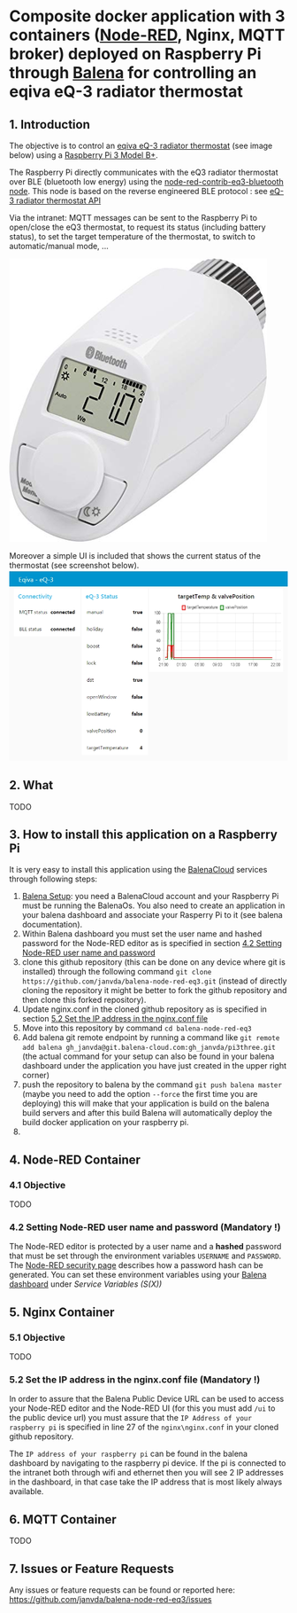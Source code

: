 # Composite docker application with 3 containers ([Node-RED](https://nodered.org/), Nginx, MQTT broker) deployed on Raspberry Pi through [Balena](https://www.balena.io) for controlling an eqiva eQ-3 radiator thermostat 
## 1. Introduction
The objective is to control an [eqiva eQ-3 radiator thermostat](https://www.eq-3.com/products/eqiva/bluetooth-smart-radiator-thermostat.html) (see image below) using a [Raspberry Pi 3 Model B+](https://www.raspberrypi.org/products/raspberry-pi-3-model-b-plus/).

The Raspberry Pi directly communicates with the eQ3 radiator thermostat over BLE (bluetooth low energy) using the [node-red-contrib-eq3-bluetooth node](https://github.com/alikh31/node-red-contrib-eq3-bluetooth).  This node is based on the reverse engineered BLE protocol : see [eQ-3 radiator thermostat API](https://github.com/Heckie75/eQ-3-radiator-thermostat/blob/master/eq-3-radiator-thermostat-api.md)

Via the intranet: MQTT messages can be sent to the Raspberry Pi to open/close the eQ3 thermostat, to request its status (including battery status), to set the target temperature of the thermostat, to switch to automatic/manual mode, ...

![eqiva eQ-3 bluetooth](./eqiva_eQ-3.jpg)

Moreover a simple UI is included that shows the current status of the thermostat (see screenshot below).
![simple UI to get current status](./eq3_nodered_dashboard_01.jpg)

## 2. What
TODO
## 3. How to install this application on a Raspberry Pi
It is very easy to install this application using the [BalenaCloud](https://www.balena.io/) services through following steps:
1. [Balena Setup](https://www.balena.io/): you need a BalenaCloud account and your Raspberry Pi must be running the BalenaOs.  You also need to create an application in your balena dashboard and associate your Rasperry Pi to it (see balena documentation).
2. Within Balena dashboard you must set the user name and hashed password for the Node-RED editor as is specified in section [4.2 Setting Node-RED user name and password](#42-setting-node-red-user-name-and-password-mandatory-)
3. clone this github repository (this can be done on any device where git is installed) through the following command `git clone https://github.com/janvda/balena-node-red-eq3.git` (instead of directly cloning the repository it might be better to fork the github repository and then clone this forked repository).
4. Update nginx.conf in the cloned github repository as is specified in section [5.2 Set the IP address in the nginx.conf file](#52-set-the-ip-address-in-the-nginxconf-file-mandatory-)
5. Move into this repository by command `cd balena-node-red-eq3`
6. Add balena git remote endpoint by running a command like `git remote add balena gh_janvda@git.balena-cloud.com:gh_janvda/pi3three.git` (the actual command for your setup can also be found in your balena dashboard under the application you have just created in the upper right corner)
7. push the repository to balena by the command `git push balena master` (maybe you need to add the option `--force` the first time you are deploying) this will make that your application is build on the balena build servers and after this build Balena will automatically deploy the build docker application on your raspberry pi.
8.

## 4. Node-RED Container
### 4.1 Objective
TODO
### 4.2 Setting Node-RED user name and password (Mandatory !)
The Node-RED editor is protected by a user name and a **hashed** password that must be set through the environment variables `USERNAME` and  `PASSWORD`. The [Node-RED security page](https://nodered.org/docs/security) describes how a password hash can be generated.  You can set these environment variables using your [Balena dashboard](https://dashboard.balena-cloud.com) under
 *Service Variables (S(X))*
 
## 5. Nginx Container
### 5.1 Objective
TODO
### 5.2 Set the IP address in the nginx.conf file (Mandatory !)
In order to assure that the Balena Public Device URL can be used to access your Node-RED editor and the Node-RED UI (for this you must add `/ui` to the public device url) you must assure that the `IP Address of your raspberry pi` is specified in line 27 of the `nginx\nginx.conf` in your cloned github repository.

The `IP address of your raspberry pi` can be found in the balena dashboard by navigating to the raspberry pi device.
If the pi is connected to the intranet both through wifi and ethernet then you will see 2 IP addresses in the dashboard, in that case take the IP address that is most likely always available.

## 6. MQTT Container
TODO
## 7. Issues or Feature Requests
Any issues or feature requests can be found or reported here: https://github.com/janvda/balena-node-red-eq3/issues
